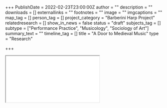 +++
PublishDate = 2022-02-23T23:00:00Z
author = ""
description = ""
downloads = []
externallinks = ""
footnotes = ""
image = ""
imgcaptions = ""
map_tag = []
person_tag = []
project_category = "Barberini Harp Project"
relatedresearch = []
show_in_news = false
status = "draft"
subjects_tag = []
subtype = ["Performance Practice", "Musicology", "Sociology of Art"]
summary_text = ""
timeline_tag = []
title = "A Door to Medieval Music"
type = "Research"

+++

<div class="embed-responsive embed-responsive-16by9">
<iframe src="[https://www.buzzsprout.com/1934249/10051864-a-door-to-medieval-music.js?container_id=buzzsprout-player-10051864&player=small](https://www.buzzsprout.com/1934249/10051864-a-door-to-medieval-music.js?container_id=buzzsprout-player-10051864&player=small "https://www.buzzsprout.com/1934249/10051864-a-door-to-medieval-music.js?container_id=buzzsprout-player-10051864&player=small")" type="text/javascript" charset="utf-8"></script>" width="640" height="360" frameborder="0" allow="autoplay; fullscreen; picture-in-picture" allowfullscreen></iframe>
</div><div class="chapters"></div>